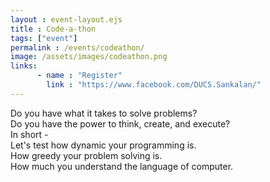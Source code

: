 ```yaml
---
layout : event-layout.ejs
title : Code-a-thon
tags: ["event"]
permalink : /events/codeathon/
image: /assets/images/codeathon.png
links: 
      - name : "Register" 
        link : "https://www.facebook.com/DUCS.Sankalan/"
---
```


Do you have what it takes to solve problems?\
Do you have the power to think, create, and execute?\
In short - <b style="color : white">Can you codeathon?</b>\
Let's test how dynamic your programming is.\
How greedy your problem solving is.\
How much you understand the language of computer.
